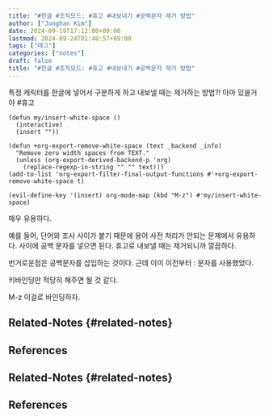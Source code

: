 ```yaml
---
title: "#한글 #조직모드: #휴고 #내보내기 #공백문자 제거 방법"
author: ["Junghan Kim"]
date: 2024-09-19T17:12:00+09:00
lastmod: 2024-09-24T01:48:57+09:00
tags: ["태그"]
categories: ["notes"]
draft: false
title: "#한글 #조직모드: #휴고 #내보내기 #공백문자 제거 방법"
---
```


<!--more-->

특정 캐릭터를 한글에 넣어서 구분하게 하고 내보낼 때는 제거하는 방법?! 아마 있을거야 #휴고

```elisp
(defun my/insert-white-space ()
  (interactive)
  (insert ""))

(defun +org-export-remove-white-space (text _backend _info)
  "Remove zero width spaces from TEXT."
  (unless (org-export-derived-backend-p 'org)
    (replace-regexp-in-string "" "" text)))
(add-to-list 'org-export-filter-final-output-functions #'+org-export-remove-white-space t)

(evil-define-key '(insert) org-mode-map (kbd "M-z") #'my/insert-white-space)
```

매우 유용하다.

예를 들어, 단어와 조사 사이가 붙기 때문에 용어 사전 처리가 안되는 문제에서 유용하다. 사이에 공백 문자를 넣으면 된다. 휴고로 내보낼 때는 제거되니까 깔끔하다.

번거로운점은 공백문자를 삽입하는 것이다. 근데 이미 이전부터 : 문자를 사용했었다.

키바인딩만 적당히 해주면 될 것 같다.

M-z 이걸로 바인딩하자.


## Related-Notes {#related-notes}

## References

<style>.csl-entry{text-indent: -1.5em; margin-left: 1.5em;}</style><div class="csl-bib-body">
</div>


## Related-Notes {#related-notes}

## References

<style>.csl-entry{text-indent: -1.5em; margin-left: 1.5em;}</style><div class="csl-bib-body">
</div>
